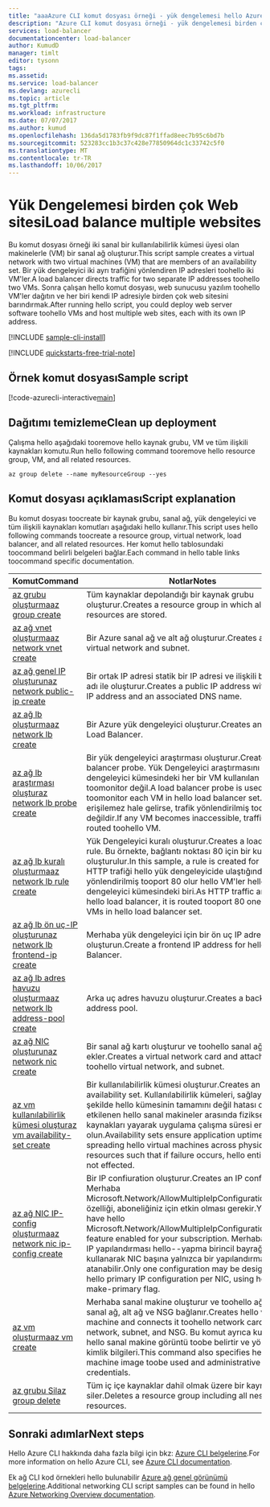 ```yaml
---
title: "aaaAzure CLI komut dosyası örneği - yük dengelemesi hello Azure CLI ile birden çok Web siteleri | Microsoft Docs"
description: "Azure CLI komut dosyası örneği - yük dengelemesi birden çok Web siteleri toohello aynı sanal makine"
services: load-balancer
documentationcenter: load-balancer
author: KumudD
manager: timlt
editor: tysonn
tags: 
ms.assetid: 
ms.service: load-balancer
ms.devlang: azurecli
ms.topic: article
ms.tgt_pltfrm: 
ms.workload: infrastructure
ms.date: 07/07/2017
ms.author: kumud
ms.openlocfilehash: 136da5d1783fb9f9dc87f1ffad8eec7b95c6bd7b
ms.sourcegitcommit: 523283cc1b3c37c428e77850964dc1c33742c5f0
ms.translationtype: MT
ms.contentlocale: tr-TR
ms.lasthandoff: 10/06/2017
---
```

# <a name="load-balance-multiple-websites"></a><span data-ttu-id="085a6-103">Yük Dengelemesi birden çok Web sitesi</span><span class="sxs-lookup"><span data-stu-id="085a6-103">Load balance multiple websites</span></span>

<span data-ttu-id="085a6-104">Bu komut dosyası örneği iki sanal bir kullanılabilirlik kümesi üyesi olan makinelerle (VM) bir sanal ağ oluşturur.</span><span class="sxs-lookup"><span data-stu-id="085a6-104">This script sample creates a virtual network with two virtual machines (VM) that are members of an availability set.</span></span> <span data-ttu-id="085a6-105">Bir yük dengeleyici iki ayrı trafiğini yönlendiren IP adresleri toohello iki VM'ler.</span><span class="sxs-lookup"><span data-stu-id="085a6-105">A load balancer directs traffic for two separate IP addresses toohello two VMs.</span></span> <span data-ttu-id="085a6-106">Sonra çalışan hello komut dosyası, web sunucusu yazılım toohello VM'ler dağıtın ve her biri kendi IP adresiyle birden çok web sitesini barındırmak.</span><span class="sxs-lookup"><span data-stu-id="085a6-106">After running hello script, you could deploy web server software toohello VMs and host multiple web sites, each with its own IP address.</span></span>

[!INCLUDE [sample-cli-install](../../../includes/sample-cli-install.md)]

[!INCLUDE [quickstarts-free-trial-note](../../../includes/quickstarts-free-trial-note.md)]

## <a name="sample-script"></a><span data-ttu-id="085a6-107">Örnek komut dosyası</span><span class="sxs-lookup"><span data-stu-id="085a6-107">Sample script</span></span>


[!code-azurecli-interactive[main](../../../cli_scripts/load-balancer/load-balance-multiple-web-sites-vm/load-balance-multiple-web-sites-vm.sh  "Load balance multiple web sites")]

## <a name="clean-up-deployment"></a><span data-ttu-id="085a6-108">Dağıtımı temizleme</span><span class="sxs-lookup"><span data-stu-id="085a6-108">Clean up deployment</span></span> 

<span data-ttu-id="085a6-109">Çalışma hello aşağıdaki tooremove hello kaynak grubu, VM ve tüm ilişkili kaynakları komutu.</span><span class="sxs-lookup"><span data-stu-id="085a6-109">Run hello following command tooremove hello resource group, VM, and all related resources.</span></span>

```azurecli
az group delete --name myResourceGroup --yes
```

## <a name="script-explanation"></a><span data-ttu-id="085a6-110">Komut dosyası açıklaması</span><span class="sxs-lookup"><span data-stu-id="085a6-110">Script explanation</span></span>

<span data-ttu-id="085a6-111">Bu komut dosyası toocreate bir kaynak grubu, sanal ağ, yük dengeleyici ve tüm ilişkili kaynakları komutları aşağıdaki hello kullanır.</span><span class="sxs-lookup"><span data-stu-id="085a6-111">This script uses hello following commands toocreate a resource group, virtual network, load balancer, and all related resources.</span></span> <span data-ttu-id="085a6-112">Her komut hello tablosundaki toocommand belirli belgeleri bağlar.</span><span class="sxs-lookup"><span data-stu-id="085a6-112">Each command in hello table links toocommand specific documentation.</span></span>

| <span data-ttu-id="085a6-113">Komut</span><span class="sxs-lookup"><span data-stu-id="085a6-113">Command</span></span> | <span data-ttu-id="085a6-114">Notlar</span><span class="sxs-lookup"><span data-stu-id="085a6-114">Notes</span></span> |
|---|---|
| [<span data-ttu-id="085a6-115">az grubu oluşturma</span><span class="sxs-lookup"><span data-stu-id="085a6-115">az group create</span></span>](https://docs.microsoft.com/cli/azure/group#create) | <span data-ttu-id="085a6-116">Tüm kaynaklar depolandığı bir kaynak grubu oluşturur.</span><span class="sxs-lookup"><span data-stu-id="085a6-116">Creates a resource group in which all resources are stored.</span></span> |
| [<span data-ttu-id="085a6-117">az ağ vnet oluşturma</span><span class="sxs-lookup"><span data-stu-id="085a6-117">az network vnet create</span></span>](https://docs.microsoft.com/cli/azure/network/vnet#create) | <span data-ttu-id="085a6-118">Bir Azure sanal ağ ve alt ağ oluşturur.</span><span class="sxs-lookup"><span data-stu-id="085a6-118">Creates an Azure virtual network and subnet.</span></span> |
| [<span data-ttu-id="085a6-119">az ağ genel IP oluşturun</span><span class="sxs-lookup"><span data-stu-id="085a6-119">az network public-ip create</span></span>](https://docs.microsoft.com/cli/azure/network/public-ip#create) | <span data-ttu-id="085a6-120">Bir ortak IP adresi statik bir IP adresi ve ilişkili bir DNS adı ile oluşturur.</span><span class="sxs-lookup"><span data-stu-id="085a6-120">Creates a public IP address with a static IP address and an associated DNS name.</span></span> |
| [<span data-ttu-id="085a6-121">az ağ lb oluşturma</span><span class="sxs-lookup"><span data-stu-id="085a6-121">az network lb create</span></span>](https://docs.microsoft.com/cli/azure/network/lb#create) | <span data-ttu-id="085a6-122">Bir Azure yük dengeleyici oluşturur.</span><span class="sxs-lookup"><span data-stu-id="085a6-122">Creates an Azure Load Balancer.</span></span> |
| [<span data-ttu-id="085a6-123">az ağ lb araştırması oluştur</span><span class="sxs-lookup"><span data-stu-id="085a6-123">az network lb probe create</span></span>](https://docs.microsoft.com/cli/azure/network/lb/probe#create) | <span data-ttu-id="085a6-124">Bir yük dengeleyici araştırması oluşturur.</span><span class="sxs-lookup"><span data-stu-id="085a6-124">Creates a load balancer probe.</span></span> <span data-ttu-id="085a6-125">Yük Dengeleyici araştırmasını hello yük dengeleyici kümesindeki her bir VM kullanılan toomonitor değil.</span><span class="sxs-lookup"><span data-stu-id="085a6-125">A load balancer probe is used toomonitor each VM in hello load balancer set.</span></span> <span data-ttu-id="085a6-126">Tüm VM erişilemez hale gelirse, trafik yönlendirilmiş toohello VM değildir.</span><span class="sxs-lookup"><span data-stu-id="085a6-126">If any VM becomes inaccessible, traffic is not routed toohello VM.</span></span> |
| [<span data-ttu-id="085a6-127">az ağ lb kuralı oluşturma</span><span class="sxs-lookup"><span data-stu-id="085a6-127">az network lb rule create</span></span>](https://docs.microsoft.com/cli/azure/network/lb/rule#create) | <span data-ttu-id="085a6-128">Yük Dengeleyici kuralı oluşturur.</span><span class="sxs-lookup"><span data-stu-id="085a6-128">Creates a load balancer rule.</span></span> <span data-ttu-id="085a6-129">Bu örnekte, bağlantı noktası 80 için bir kural oluşturulur.</span><span class="sxs-lookup"><span data-stu-id="085a6-129">In this sample, a rule is created for port 80.</span></span> <span data-ttu-id="085a6-130">HTTP trafiği hello yük dengeleyicide ulaştığında, yönlendirilmiş tooport 80 olur hello VM'ler hello yük dengeleyici kümesindeki biri.</span><span class="sxs-lookup"><span data-stu-id="085a6-130">As HTTP traffic arrives at hello load balancer, it is routed tooport 80 one of hello VMs in hello load balancer set.</span></span> |
| [<span data-ttu-id="085a6-131">az ağ lb ön uç-IP oluşturun</span><span class="sxs-lookup"><span data-stu-id="085a6-131">az network lb frontend-ip create</span></span>](https://docs.microsoft.com/cli/azure/network/lb/frontend-ip#create) | <span data-ttu-id="085a6-132">Merhaba yük dengeleyici için bir ön uç IP adresi oluşturun.</span><span class="sxs-lookup"><span data-stu-id="085a6-132">Create a frontend IP address for hello Load Balancer.</span></span> |
| [<span data-ttu-id="085a6-133">az ağ lb adres havuzu oluşturma</span><span class="sxs-lookup"><span data-stu-id="085a6-133">az network lb address-pool create</span></span>](https://docs.microsoft.com/cli/azure/network/lb/address-pool#create) | <span data-ttu-id="085a6-134">Arka uç adres havuzu oluşturur.</span><span class="sxs-lookup"><span data-stu-id="085a6-134">Creates a backend address pool.</span></span> |
| [<span data-ttu-id="085a6-135">az ağ NIC oluşturun</span><span class="sxs-lookup"><span data-stu-id="085a6-135">az network nic create</span></span>](https://docs.microsoft.com/cli/azure/network/nic#create) | <span data-ttu-id="085a6-136">Bir sanal ağ kartı oluşturur ve toohello sanal ağ ve alt ekler.</span><span class="sxs-lookup"><span data-stu-id="085a6-136">Creates a virtual network card and attaches it toohello virtual network, and subnet.</span></span> |
| [<span data-ttu-id="085a6-137">az vm kullanılabilirlik kümesi oluştur</span><span class="sxs-lookup"><span data-stu-id="085a6-137">az vm availability-set create</span></span>](https://docs.microsoft.com/cli/azure/network/lb/rule#create) | <span data-ttu-id="085a6-138">Bir kullanılabilirlik kümesi oluşturur.</span><span class="sxs-lookup"><span data-stu-id="085a6-138">Creates an availability set.</span></span> <span data-ttu-id="085a6-139">Kullanılabilirlik kümeleri, sağlayacak şekilde hello kümesinin tamamını değil hatası oluşursa, etkilenen hello sanal makineler arasında fiziksel kaynakları yayarak uygulama çalışma süresi emin olun.</span><span class="sxs-lookup"><span data-stu-id="085a6-139">Availability sets ensure application uptime by spreading hello virtual machines across physical resources such that if failure occurs, hello entire set is not effected.</span></span> |
| [<span data-ttu-id="085a6-140">az ağ NIC IP-config oluşturma</span><span class="sxs-lookup"><span data-stu-id="085a6-140">az network nic ip-config create</span></span>](https://docs.microsoft.com/cli/azure/network/nic/ip-config#create) | <span data-ttu-id="085a6-141">Bir IP confiuration oluşturur.</span><span class="sxs-lookup"><span data-stu-id="085a6-141">Creates an IP confiuration.</span></span> <span data-ttu-id="085a6-142">Merhaba Microsoft.Network/AllowMultipleIpConfigurationsPerNic özelliği, aboneliğiniz için etkin olması gerekir.</span><span class="sxs-lookup"><span data-stu-id="085a6-142">You must have hello Microsoft.Network/AllowMultipleIpConfigurationsPerNic feature enabled for your subscription.</span></span> <span data-ttu-id="085a6-143">Merhaba birincil IP yapılandırması hello--yapma birincil bayrağı kullanarak NIC başına yalnızca bir yapılandırma atanabilir.</span><span class="sxs-lookup"><span data-stu-id="085a6-143">Only one configuration may be designated as hello primary IP configuration per NIC, using hello --make-primary flag.</span></span> |
| [<span data-ttu-id="085a6-144">az vm oluşturma</span><span class="sxs-lookup"><span data-stu-id="085a6-144">az vm create</span></span>](https://docs.microsoft.com/cli/azure/vm/availability-set#create) | <span data-ttu-id="085a6-145">Merhaba sanal makine oluşturur ve toohello ağ kartı, sanal ağ, alt ağ ve NSG bağlanır.</span><span class="sxs-lookup"><span data-stu-id="085a6-145">Creates hello virtual machine and connects it toohello network card, virtual network, subnet, and NSG.</span></span> <span data-ttu-id="085a6-146">Bu komut ayrıca kullanılan hello sanal makine görüntü toobe belirtir ve yönetici kimlik bilgileri.</span><span class="sxs-lookup"><span data-stu-id="085a6-146">This command also specifies hello virtual machine image toobe used and administrative credentials.</span></span>  |
| [<span data-ttu-id="085a6-147">az grubu Sil</span><span class="sxs-lookup"><span data-stu-id="085a6-147">az group delete</span></span>](https://docs.microsoft.com/cli/azure/vm/extension#set) | <span data-ttu-id="085a6-148">Tüm iç içe kaynaklar dahil olmak üzere bir kaynak grubu siler.</span><span class="sxs-lookup"><span data-stu-id="085a6-148">Deletes a resource group including all nested resources.</span></span> |

## <a name="next-steps"></a><span data-ttu-id="085a6-149">Sonraki adımlar</span><span class="sxs-lookup"><span data-stu-id="085a6-149">Next steps</span></span>

<span data-ttu-id="085a6-150">Hello Azure CLI hakkında daha fazla bilgi için bkz: [Azure CLI belgelerine](https://docs.microsoft.com/cli/azure/overview).</span><span class="sxs-lookup"><span data-stu-id="085a6-150">For more information on hello Azure CLI, see [Azure CLI documentation](https://docs.microsoft.com/cli/azure/overview).</span></span>

<span data-ttu-id="085a6-151">Ek ağ CLI kod örnekleri hello bulunabilir [Azure ağ genel görünümü belgelerine](../cli-samples.md?toc=%2fazure%2fnetworking%2ftoc.json).</span><span class="sxs-lookup"><span data-stu-id="085a6-151">Additional networking CLI script samples can be found in hello [Azure Networking Overview documentation](../cli-samples.md?toc=%2fazure%2fnetworking%2ftoc.json).</span></span>

